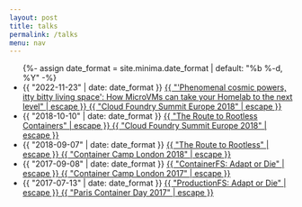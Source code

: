 ```yaml
---
layout: post
title: talks
permalink: /talks
menu: nav
---
```


<div class="home">
  <ul class="post-list">
      {%- assign date_format = site.minima.date_format | default: "%b %-d, %Y" -%}
    <li>
      <span class="post-meta">{{ "2022-11-23" | date: date_format }}</span>
        <a class="post-link" href="https://www.youtube.com/watch?v=8GjFLRpyilw&list=PLX3geWFOgXozvW1avyeZfgPJXrWrzHgYV&index=29&ab_channel=KubernetesCommunityDaysUK">
          {{ "'Phenomenal cosmic powers, itty bitty living space': How MicroVMs can take your Homelab to the next level" | escape }}
        </a>
      <span class="post-meta"><a href="https://www.cloudfoundry.org/event/eusummit2018/">{{ "Cloud Foundry Summit Europe 2018" | escape }}</a></span>
    </li>
    <li>
      <span class="post-meta">{{ "2018-10-10" | date: date_format }}</span>
        <a class="post-link" href="https://www.youtube.com/watch?v=iFo1KrxdOts&t=1s">
          {{ "The Route to Rootless Containers" | escape }}
        </a>
      <span class="post-meta"><a href="https://www.cloudfoundry.org/event/eusummit2018/">{{ "Cloud Foundry Summit Europe 2018" | escape }}</a></span>
    </li>
    <li>
      <span class="post-meta">{{ "2018-09-07" | date: date_format }}</span>
        <a class="post-link" href="https://www.youtube.com/watch?v=qXG_cChQgUg">
          {{ "The Route to Rootless" | escape }}
        </a>
      <span class="post-meta"><a href="https://2018.container.camp/uk/">{{ "Container Camp London 2018" | escape }}</a></span>
    </li>
    <li>
      <span class="post-meta">{{ "2017-09-08" | date: date_format }}</span>
        <a class="post-link" href="https://www.youtube.com/watch?v=lctMC1WNd1U&t=74s">
          {{ "ContainerFS: Adapt or Die" | escape }}
        </a>
      <span class="post-meta"><a href="https://2017.container.camp/uk/">{{ "Container Camp London 2017" | escape }}</a></span>
    </li>
    <li>
      <span class="post-meta">{{ "2017-07-13" | date: date_format }}</span>
        <a class="post-link" href="https://www.youtube.com/watch?v=Jh0NARKt1gU">
          {{ "ProductionFS: Adapt or Die" | escape }}
        </a>
      <span class="post-meta"><a href="http://2017.paris-container-day.fr/homepage-en/">{{ "Paris Container Day 2017" | escape }}</a></span>
    </li>
  </ul>
</div>

